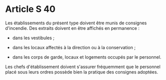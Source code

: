 # Article S 40

Les établissements du présent type doivent être munis de consignes d'incendie. Des extraits doivent en être affichés en permanence :

- dans les vestibules ;

- dans les locaux affectés à la direction ou à la conservation ;

- dans les corps de garde, locaux et logements occupés par le personnel.

Les chefs d'établissement doivent s'assurer fréquemment que le personnel placé sous leurs ordres possède bien la pratique des consignes adoptées.
